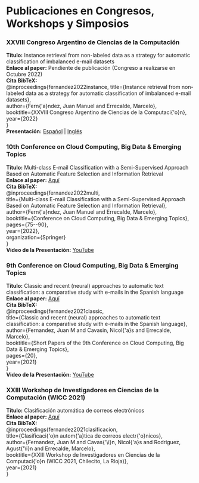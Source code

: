 # Publicaciones en Congresos, Workshops y Simposios

### XXVIII Congreso Argentino de Ciencias de la Computación
__Título:__  Instance retrieval from non-labeled data as a strategy for automatic classification of imbalanced e-mail datasets <br />
__Enlace al paper:__ Pendiente de publicación (Congreso a realizarse en Octubre 2022) <br />
__Cita BibTeX:__  <br />
@inproceedings{fernandez2022instance,
  title={Instance retrieval from non-labeled data as a strategy for automatic classification of imbalanced e-mail datasets}, <br />
  author={Fern{\'a}ndez, Juan Manuel and Errecalde, Marcelo}, <br />
  booktitle={XXVIII Congreso Argentino de Ciencias de la Computaci{\'o}n}, <br />
  year={2022} <br />
} <br />
__Presentación:__ [Español](https://docs.google.com/presentation/d/1gqyPNiv6lezkQbaLhBUpaNE6MmalZ9XNr0yHKcG_WMY/edit?usp=sharing) | [Inglés](https://docs.google.com/presentation/d/1CeCG5G49qgxCC-JHyEcFWXdGEFQV_VVvV3twuU1EKdI/edit?usp=sharing) <br />


### 10th Conference on Cloud Computing, Big Data & Emerging Topics
__Título:__ Multi-class E-mail Classification with a Semi-Supervised Approach Based on Automatic Feature Selection and Information Retrieval <br />
__Enlace al paper:__ [Aquí](https://link.springer.com/chapter/10.1007/978-3-031-14599-5_6)  <br />
__Cita BibTeX:__  <br />
@inproceedings{fernandez2022multi, <br />
  title={Multi-class E-mail Classification with a Semi-Supervised Approach Based on Automatic Feature Selection and Information Retrieval}, <br />
  author={Fern{\'a}ndez, Juan Manuel and Errecalde, Marcelo}, <br />
  booktitle={Conference on Cloud Computing, Big Data \& Emerging Topics}, <br />
  pages={75--90}, <br />
  year={2022}, <br />
  organization={Springer} <br />
} <br />
__Video de la Presentación:__ [YouTube](https://www.youtube.com/watch?v=EuPzx6rimRA)  <br />

### 9th Conference on Cloud Computing, Big Data & Emerging Topics
__Título:__ Classic and recent (neural) approaches to automatic text classification: a comparative study with e-mails in the Spanish language <br />
__Enlace al paper:__ [Aquí](http://sedici.unlp.edu.ar/bitstream/handle/10915/121564/Documento_completo.pdf?sequence=1#page=28)  <br />
__Cita BibTeX:__  <br />
@inproceedings{fernandez2021classic,  <br />
  title={Classic and recent (neural) approaches to automatic text classification: a comparative study with e-mails in the Spanish language},  <br />
  author={Fernandez, Juan M and Cavasin, Nicol{\'a}s and Errecalde, Marcelo},  <br />
  booktitle={Short Papers of the 9th Conference on Cloud Computing, Big Data \& Emerging Topics},  <br />
  pages={20},  <br />
  year={2021}  <br />
} <br />
__Video de la Presentación:__ [YouTube](https://youtu.be/5CTiuA5XoPg)  <br />

### XXIII Workshop de Investigadores en Ciencias de la Computación (WICC 2021)  <br />
__Título:__ Clasificación automática de correos electrónicos  <br />
__Enlace al paper:__ [Aquí](http://sedici.unlp.edu.ar/bitstream/handle/10915/120066/Ponencia.pdf-PDFA.pdf?sequence=1)  <br />
__Cita BibTeX:__  <br />
@inproceedings{fernandez2021clasificacion,  <br />
  title={Clasificaci{\'o}n autom{\'a}tica de correos electr{\'o}nicos},  <br />
  author={Fernandez, Juan M and Cavas{\'\i}n, Nicol{\'a}s and Rodriguez, Agust{\'\i}n and Errecalde, Marcelo},  <br />
  booktitle={XXIII Workshop de Investigadores en Ciencias de la Computaci{\'o}n (WICC 2021, Chilecito, La Rioja)},  <br />
  year={2021}  <br />
}  <br />
